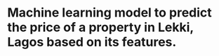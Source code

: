 # Machine learning model to predict the price of a property in Lekki, Lagos based on its features. 

